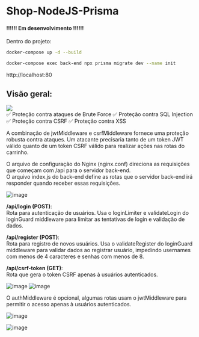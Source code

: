 # Shop-NodeJS-Prisma

#### !!!!!! Em desenvolvimento !!!!!!

Dentro do projeto:
```bash
docker-compose up -d --build
```
```bash
docker-compose exec back-end npx prisma migrate dev --name init
```
http://localhost:80

## <b>Visão geral:</b><br>

![](https://img.shields.io/badge/SEGURANÇA:-e41a43?style=for-the-badge&Color=white) <br>
✅ Proteção contra ataques de Brute Force
✅ Proteção contra SQL Injection
✅ Proteção contra CSRF
✅ Proteção contra XSS

A combinação de jwtMiddleware e csrfMiddleware fornece uma proteção robusta contra ataques.
Um atacante precisaria tanto de um token JWT válido quanto de um token CSRF válido para realizar ações nas rotas do carrinho.

O arquivo de configuração do Nginx (nginx.conf) direciona as requisições que começam com /api para o servidor back-end.<br>
O arquivo index.js do back-end define as rotas que o servidor back-end irá responder quando receber essas requisições.

![image](https://github.com/user-attachments/assets/a6b96f92-9a9d-4bec-8553-3a2ec326181e)

<b>/api/login (POST)</b>: <br/>
Rota para autenticação de usuários. Usa o loginLimiter e validateLogin do loginGuard middleware para limitar as tentativas de login e validação de dados.<br>

<b>/api/register (POST)</b>: <br/>
Rota para registro de novos usuários. Usa o validateRegister do loginGuard middleware para validar dados ao registrar usuário, impedindo usernames com menos de 4 caracteres e senhas com menos de 8.

<b>/api/csrf-token (GET)</b>: <br/>
Rota que gera o token CSRF apenas à usuários autenticados.

![image](https://github.com/user-attachments/assets/3cd1cedb-34c3-4eac-a4b5-52db9b05648c)
![image](https://github.com/user-attachments/assets/eca81370-79f3-4531-b287-a9bec7fe0d9c)

O authMiddleware é opcional, algumas rotas usam o jwtMiddleware para permitir o acesso apenas à usuários autenticados.

![image](https://github.com/user-attachments/assets/a4ed773c-625b-4526-b702-34ad44c692d4)


![image](https://github.com/user-attachments/assets/7078b944-c21f-4298-a8c2-64f8bf1b1326)
